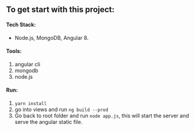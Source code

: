## To get start with this project:

#### Tech Stack: 
- Node.js, MongoDB, Angular 8.

#### Tools:
1. angular cli
2. mongodb 
3. node.js

#### Run:
1. `yarn install`
2. go into views and run  `ng build --prod`
3. Go back to root folder and run `node app.js`, this will start the server and serve the angular static file.
